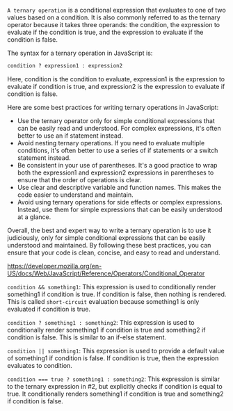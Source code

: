 `A ternary operation` is a conditional expression that evaluates to one of two values based on a condition. It is also commonly referred to as the ternary operator because it takes three operands: the condition, the expression to evaluate if the condition is true, and the expression to evaluate if the condition is false.

The syntax for a ternary operation in JavaScript is:

```sql
condition ? expression1 : expression2
```
Here, condition is the condition to evaluate, expression1 is the expression to evaluate if condition is true, and expression2 is the expression to evaluate if condition is false.

Here are some best practices for writing ternary operations in JavaScript:

- Use the ternary operator only for simple conditional expressions that can be easily read and understood. For complex expressions, it's often better to use an if statement instead.
- Avoid nesting ternary operations. If you need to evaluate multiple conditions, it's often better to use a series of if statements or a switch statement instead.
- Be consistent in your use of parentheses. It's a good practice to wrap both the expression1 and expression2 expressions in parentheses to ensure that the order of operations is clear.
- Use clear and descriptive variable and function names. This makes the code easier to understand and maintain.
- Avoid using ternary operations for side effects or complex expressions. Instead, use them for simple expressions that can be easily understood at a glance.

Overall, the best and expert way to write a ternary operation is to use it judiciously, only for simple conditional expressions that can be easily understood and maintained. By following these best practices, you can ensure that your code is clean, concise, and easy to read and understand.


https://developer.mozilla.org/en-US/docs/Web/JavaScript/Reference/Operators/Conditional_Operator

`condition && something1`: This expression is used to conditionally render something1 if condition is true. If condition is false, then nothing is rendered. This is called `short-circuit` evaluation because something1 is only evaluated if condition is true.

`condition ? something1 : something2`: This expression is used to conditionally render something1 if condition is true and something2 if condition is false. This is similar to an if-else statement.

`condition || something1`: This expression is used to provide a default value of something1 if condition is false. If condition is true, then the expression evaluates to condition.

`condition === true ? something1 : something2`: This expression is similar to the ternary expression in #2, but explicitly checks if condition is equal to true. It conditionally renders something1 if condition is true and something2 if condition is false.